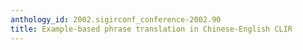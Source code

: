 ```yaml
---
anthology_id: 2002.sigirconf_conference-2002.90
title: Example-based phrase translation in Chinese-English CLIR
---
```

